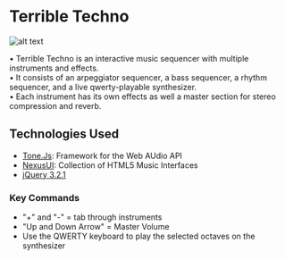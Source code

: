 # Terrible Techno

![alt text](https://i.imgur.com/1VUE4X2.png "Terrible Techno Screenshot")

• Terrible Techno is an interactive music sequencer with multiple instruments and effects.<br/> 
• It consists of an arpeggiator sequencer, a bass sequencer, a rhythm sequencer, and a live qwerty-playable synthesizer.<br/>
• Each instrument has its own effects as well a master section for stereo compression and reverb.<br/> 

## Technologies Used
- [Tone.Js](https://tonejs.github.io/): Framework for the Web AUdio API
- [NexusUI](https://nexus-js.github.io/ui/): Collection of HTML5 Music Interfaces
- [jQuery 3.2.1](https://www.jquery.com/)

### Key Commands
- "+" and "-" = tab through instruments
- "Up and Down Arrow" = Master Volume
- Use the QWERTY keyboard to play the selected octaves on the synthesizer


